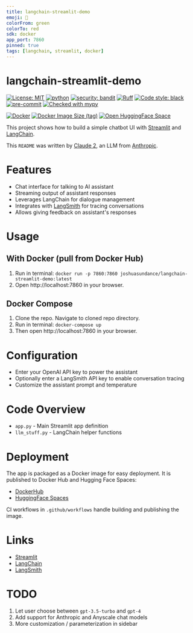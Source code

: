 ```yaml
---
title: langchain-streamlit-demo
emoji: 🦜
colorFrom: green
colorTo: red
sdk: docker
app_port: 7860
pinned: true
tags: [langchain, streamlit, docker]
---
```


# langchain-streamlit-demo

[![License: MIT](https://img.shields.io/badge/License-MIT-yellow.svg)](https://opensource.org/licenses/MIT)
[![python](https://img.shields.io/badge/Python-3.11-3776AB.svg?style=flat&logo=python&logoColor=white)](https://www.python.org)
[![security: bandit](https://img.shields.io/badge/security-bandit-yellow.svg)](https://github.com/PyCQA/bandit)
[![Ruff](https://img.shields.io/endpoint?url=https://raw.githubusercontent.com/charliermarsh/ruff/main/assets/badge/v1.json)](https://github.com/charliermarsh/ruff)
[![Code style: black](https://img.shields.io/badge/code%20style-black-000000.svg)](https://github.com/psf/black)
[![pre-commit](https://img.shields.io/badge/pre--commit-enabled-brightgreen?logo=pre-commit&logoColor=white)](https://github.com/pre-commit/pre-commit)
[![Checked with mypy](http://www.mypy-lang.org/static/mypy_badge.svg)](http://mypy-lang.org/)

[![Docker](https://img.shields.io/badge/docker-%230db7ed.svg?&logo=docker&logoColor=white)](https://hub.docker.com/r/joshuasundance/langchain-streamlit-demo)
[![Docker Image Size (tag)](https://img.shields.io/docker/image-size/joshuasundance/langchain-streamlit-demo/latest)](https://hub.docker.com/r/joshuasundance/langchain-streamlit-demo)
[![Open HuggingFace Space](https://huggingface.co/datasets/huggingface/badges/raw/main/open-in-hf-spaces-sm.svg)](https://huggingface.co/spaces/joshuasundance/langchain-streamlit-demo)


This project shows how to build a simple chatbot UI with [Streamlit](https://streamlit.io) and [LangChain](https://langchain.com).

This `README` was written by [Claude 2](https://www.anthropic.com/index/claude-2), an LLM from [Anthropic](https://www.anthropic.com/).

# Features
- Chat interface for talking to AI assistant
- Streaming output of assistant responses
- Leverages LangChain for dialogue management
- Integrates with [LangSmith](https://smith.langchain.com) for tracing conversations
- Allows giving feedback on assistant's responses

# Usage
## With Docker (pull from Docker Hub)
1. Run in terminal: `docker run -p 7860:7860 joshuasundance/langchain-streamlit-demo:latest`
2. Open http://localhost:7860 in your browser.

## Docker Compose
1. Clone the repo. Navigate to cloned repo directory.
2. Run in terminal: `docker-compose up`
3. Then open http://localhost:7860 in your browser.

# Configuration
- Enter your OpenAI API key to power the assistant
- Optionally enter a LangSmith API key to enable conversation tracing
- Customize the assistant prompt and temperature

# Code Overview
- `app.py` - Main Streamlit app definition
- `llm_stuff.py` - LangChain helper functions

# Deployment
The app is packaged as a Docker image for easy deployment. It is published to Docker Hub and Hugging Face Spaces:

- [DockerHub](https://hub.docker.com/r/joshuasundance/langchain-streamlit-demo)
- [HuggingFace Spaces](https://huggingface.co/spaces/joshuasundance/langchain-streamlit-demo)

CI workflows in `.github/workflows` handle building and publishing the image.

# Links
- [Streamlit](https://streamlit.io)
- [LangChain](https://langchain.com)
- [LangSmith](https://smith.langchain.com)

# TODO
1. Let user choose between `gpt-3.5-turbo` and `gpt-4`
2. Add support for Anthropic and Anyscale chat models
3. More customization / parameterization in sidebar
